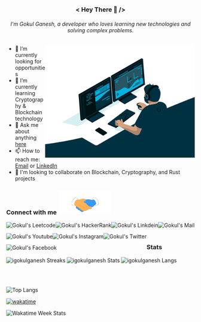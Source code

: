 <h3 align="center">< Hey There 👋 /></h3>

<h6 align="Center">
I'm Gokul Ganesh, a developer who loves learning new technologies and solving complex problems.
</h6>

<img align="right" alt="Coding" width="400" src="./app/src/assets/images/programming.gif">

- 🔭 I’m currently looking for opportunities
- 🌱 I’m currently learning Cryptography & Blockchain technology
- 💬 Ask me about anything [here](https://github.com/igokulganesh/igokulganesh/issues)
- 📫 How to reach me: [Email](mailto:igokulganesh@gmail.com) or [LinkedIn](https://www.linkedin.com/in/igokulganesh/)
- 👯 I'm looking to collaborate on Blockchain, Cryptography, and Rust projects

<!--
- 🤔 I’m looking for help with ...
- ⚡ Fun fact: I'm a daydreamer
- 😄 Pronouns: ...

#### Languages & Tools

<code><img height="40" src="https://raw.githubusercontent.com/github/explore/80688e429a7d4ef2fca1e82350fe8e3517d3494d/topics/html/html.png"></code>
<code><img height="40" src="https://raw.githubusercontent.com/github/explore/80688e429a7d4ef2fca1e82350fe8e3517d3494d/topics/css/css.png"></code>
<code><img height="40" src="https://raw.githubusercontent.com/github/explore/80688e429a7d4ef2fca1e82350fe8e3517d3494d/topics/javascript/javascript.png"></code>
<code><img height="40" src="https://raw.githubusercontent.com/github/explore/80688e429a7d4ef2fca1e82350fe8e3517d3494d/topics/typescript/typescript.png"></code>
<code><img height="40" src="https://raw.githubusercontent.com/github/explore/80688e429a7d4ef2fca1e82350fe8e3517d3494d/topics/nodejs/nodejs.png"></code>
<code><img height="40" src="https://raw.githubusercontent.com/github/explore/80688e429a7d4ef2fca1e82350fe8e3517d3494d/topics/react/react.png"></code>
<code><img height="40" src="https://raw.githubusercontent.com/github/explore/5c058a388828bb5fde0bcafd4bc867b5bb3f26f3/topics/graphql/graphql.png"></code>
<code><img height="40" src="https://raw.githubusercontent.com/github/explore/80688e429a7d4ef2fca1e82350fe8e3517d3494d/topics/electron/electron.png"></code>

![Wakatime Week Stats](https://github-readme-stats.vercel.app/api/wakatime?username=igokulganesh&layout=compact&theme=react)

![Top Langs](https://github-readme-stats.vercel.app/api/top-langs/?username=igokulganesh&layout=compact&theme=react)

-->

### Connect with me <img src='./app/src/assets/images/handshake.gif' width="140px">

<p align="left">
    <a href="https://leetcode.com/igokulganesh/">
        <img align="left" alt="Gokul's Leetcode" src="https://cdn.iconscout.com/icon/free/png-256/leetcode-3521542-2944960.png" height="30" />
    </a>
    <a href="https://www.hackerrank.com/igokulganesh" target="blank">
        <img align="left" alt="Gokul's HackerRank" height="30" src="https://cdn4.iconfinder.com/data/icons/logos-and-brands/512/160_Hackerrank_logo_logos-512.png" />
    </a>
    <a href="https://www.linkedin.com/in/igokulganesh/">
        <img align="left" alt="Gokul's Linkdein" height="30" src="https://cdn-icons-png.flaticon.com/512/174/174857.png" />
    </a>
    <a href="mailto:igokulganesh@gmail.com">
        <img align="left" alt="Gokul's Mail" height="30" src="https://cdn-icons-png.flaticon.com/512/281/281769.png" />
    </a>
    <a href="https://www.youtube.com/channel/UCBm7Eg2p8O8pImOrv8Udu3A/featured">
        <img align="left" alt="Gokul's Youtube" height="30" src="https://cdn-icons-png.flaticon.com/512/1384/1384060.png" />
    </a>
    <a href="https://www.instagram.com/igokulganesh/">
        <img align="left" alt="Gokul's Instagram" height="30" src="https://cdn-icons-png.flaticon.com/512/1384/1384063.png" />
    </a>
    <a href="https://twitter.com/IGokulGanesh">
        <img align="left" alt="Gokul's Twitter" height="30" src="https://cdn-icons-png.flaticon.com/512/124/124021.png" />
    </a>
    <a href="https://leetcode.com/igokulganesh/">
        <img align="left" alt="Gokul's Facebook" height="30" src="https://cdn-icons-png.flaticon.com/512/124/124010.png" />
    </a>
</p>

<br/><br/>

<h3>Stats</h3>
<img  src="https://github-readme-streak-stats.herokuapp.com/?user=igokulganesh&" alt="igokulganesh Streaks" />
<img  src="https://github-readme-stats.vercel.app/api?username=igokulganesh&show_icons=true&theme=react" alt="igokulganesh Stats" />
<img  src="https://github-readme-stats.vercel.app/api/top-langs?username=igokulganesh&show_icons=true&locale=en&layout=compact" alt="igokulganesh Langs" />

<br/><br/>

![Top Langs](https://github-readme-stats.vercel.app/api/top-langs/?username=igokulganesh&layout=compact&theme=react)

[![wakatime](https://wakatime.com/badge/user/f814f21d-5940-435a-9cd2-f8f8bcf58b1a.svg)](https://wakatime.com/@f814f21d-5940-435a-9cd2-f8f8bcf58b1a)

![Wakatime Week Stats](https://github-readme-stats.vercel.app/api/wakatime?username=igokulganesh&layout=compact)
